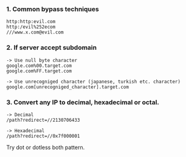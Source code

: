 ### 1. Common bypass techniques
```
http:http:evil.com
http:/evil%252ecom
///www.x.com@evil.com
```

### 2. If server accept subdomain
```
-> Use null byte character
google.com%00.target.com
google.com%FF.target.com
```
```
-> Use unrecogniged character (japanese, turkish etc. character)
google.com[unrecogniged_character].target.com
```

### 3. Convert any IP to decimal, hexadecimal or octal.
```
-> Decimal
/path?redirect=//2130706433
```
```
-> Hexadecimal
/path?redirect=//0x7f000001
```

Try dot or dotless both pattern.
